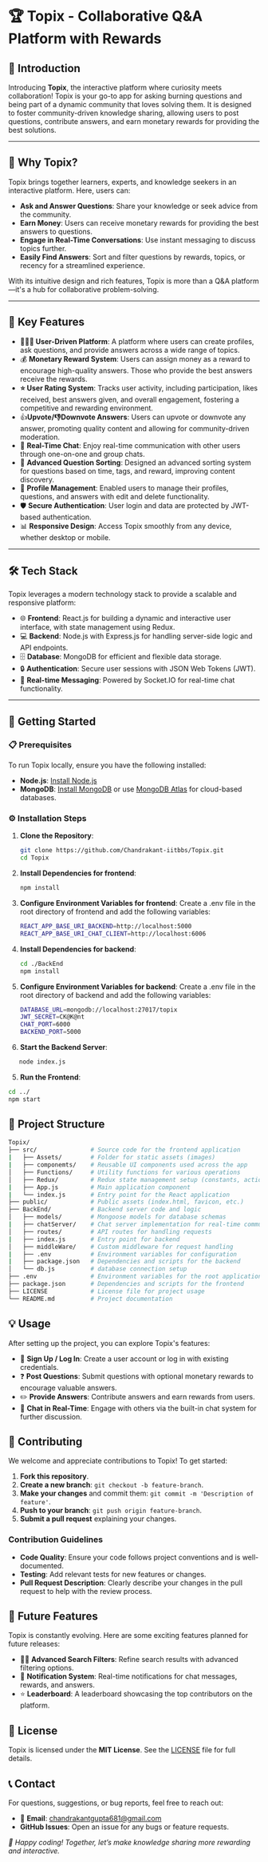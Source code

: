 # 🏆 Topix - Collaborative Q&A Platform with Rewards

## 🌟 Introduction

Introducing **Topix**, the interactive platform where curiosity meets collaboration! Topix is your go-to app for asking burning questions and being part of a dynamic community that loves solving them. It is designed to foster community-driven knowledge sharing, allowing users to post questions, contribute answers, and earn monetary rewards for providing the best solutions.

---

## 🌟 Why Topix?

Topix brings together learners, experts, and knowledge seekers in an interactive platform. Here, users can:

- **Ask and Answer Questions**: Share your knowledge or seek advice from the community.
- **Earn Money**: Users can receive monetary rewards for providing the best answers to questions.
- **Engage in Real-Time Conversations**: Use instant messaging to discuss topics further.
- **Easily Find Answers**: Sort and filter questions by rewards, topics, or recency for a streamlined experience.

With its intuitive design and rich features, Topix is more than a Q&A platform—it's a hub for collaborative problem-solving.

---

## 🔑 Key Features

- **👨‍👩‍👦 User-Driven Platform**: A platform where users can create profiles, ask questions, and provide answers across a wide range of topics.
- 💰 **Monetary Reward System**: Users can assign money as a reward to encourage high-quality answers. Those who provide the best answers receive the rewards.
- **⭐ User Rating System**: Tracks user activity, including participation, likes received, best answers given, and overall engagement, fostering a competitive and rewarding environment.
- 👍**Upvote/👎Downvote Answers**: Users can upvote or downvote any answer, promoting quality content and allowing for community-driven moderation.
- 💬 **Real-Time Chat**: Enjoy real-time communication with other users through one-on-one and group chats.
- 🔽 **Advanced Question Sorting**: Designed an advanced sorting system for questions based on time, tags, and reward, improving content discovery.
- 👤 **Profile Management**: Enabled users to manage their profiles, questions, and answers with edit and delete functionality.
- 🛡️ **Secure Authentication**: User login and data are protected by JWT-based authentication.
- 📊 **Responsive Design**: Access Topix smoothly from any device, whether desktop or mobile.

---

## 🛠️ Tech Stack

Topix leverages a modern technology stack to provide a scalable and responsive platform:

- 🌐 **Frontend**: React.js for building a dynamic and interactive user interface, with state management using Redux.
- 💻 **Backend**: Node.js with Express.js for handling server-side logic and API endpoints.
- 🗄️ **Database**: MongoDB for efficient and flexible data storage.
- 🔒 **Authentication**: Secure user sessions with JSON Web Tokens (JWT).
- 💬 **Real-time Messaging**: Powered by Socket.IO for real-time chat functionality.

---

## 🚀 Getting Started

### 📋 Prerequisites

To run Topix locally, ensure you have the following installed:

- **Node.js**: [Install Node.js](https://nodejs.org/)
- **MongoDB**: [Install MongoDB](https://www.mongodb.com/try/download/community) or use [MongoDB Atlas](https://www.mongodb.com/cloud/atlas) for cloud-based databases.

### ⚙️ Installation Steps

1. **Clone the Repository**:

   ```bash
   git clone https://github.com/Chandrakant-iitbbs/Topix.git
   cd Topix

   ```

2. **Install Dependencies for frontend**:

   ```bash
   npm install

   ```

3. **Configure Environment Variables for frontend**:
   Create a .env file in the root directory of frontend and add the following variables:

   ```bash
   REACT_APP_BASE_URI_BACKEND=http://localhost:5000
   REACT_APP_BASE_URI_CHAT_CLIENT=http://localhost:6006
   ```

4. **Install Dependencies for backend**:

   ```bash
   cd ./BackEnd
   npm install

   ```

5. **Configure Environment Variables for backend**:
   Create a .env file in the root directory of backend and add the following variables:

   ```bash
   DATABASE_URL=mongodb://localhost:27017/topix
   JWT_SECRET=CK@K@nt
   CHAT_PORT=6000
   BACKEND_PORT=5000

   ```

6. **Start the Backend Server**:

```bash
   node index.js
```

5. **Run the Frontend**:

```bash
cd ../
npm start
```

## 📁 Project Structure

```bash
Topix/
├── src/               # Source code for the frontend application
|   ├── Assets/        # Folder for static assets (images)
|   ├── componemts/    # Reusable UI components used across the app
│   ├── Functions/     # Utility functions for various operations
│   ├── Redux/         # Redux state management setup (constants, actions, reducers, store)
|   ├── App.js         # Main application component
|   └── index.js       # Entry point for the React application
├── public/            # Public assets (index.html, favicon, etc.)
├── BackEnd/           # Backend server code and logic
│   ├── models/        # Mongoose models for database schemas
|   ├── chatServer/    # Chat server implementation for real-time communication
│   ├── routes/        # API routes for handling requests
|   ├── index.js       # Entry point for backend
│   ├── middleWare/    # Custom middleware for request handling
|   ├── .env           # Environment variables for configuration
|   ├── package.json   # Dependencies and scripts for the backend
│   └── db.js          # database connection setup
├── .env               # Environment variables for the root application or frontend
├── package.json       # Dependencies and scripts for the frontend
├── LICENSE            # License file for project usage
└── README.md          # Project documentation
```

## 💡 Usage

After setting up the project, you can explore Topix's features:

- 🔐 **Sign Up / Log In**: Create a user account or log in with existing credentials.
- ❓ **Post Questions**: Submit questions with optional monetary rewards to encourage valuable answers.
- ✏️ **Provide Answers**: Contribute answers and earn rewards from users.
- 💬 **Chat in Real-Time**: Engage with others via the built-in chat system for further discussion.

## 🤝 Contributing

We welcome and appreciate contributions to Topix! To get started:

1. **Fork this repository**.
2. **Create a new branch**: `git checkout -b feature-branch`.
3. **Make your changes** and commit them: `git commit -m 'Description of feature'`.
4. **Push to your branch**: `git push origin feature-branch`.
5. **Submit a pull request** explaining your changes.

### Contribution Guidelines

- **Code Quality**: Ensure your code follows project conventions and is well-documented.
- **Testing**: Add relevant tests for new features or changes.
- **Pull Request Description**: Clearly describe your changes in the pull request to help with the review process.

## 📅 Future Features

Topix is constantly evolving. Here are some exciting features planned for future releases:

- 🕵️‍♂️ **Advanced Search Filters**: Refine search results with advanced filtering options.
- 🔔 **Notification System**: Real-time notifications for chat messages, rewards, and answers.
- ⭐ **Leaderboard**: A leaderboard showcasing the top contributors on the platform.

## 📝 License

Topix is licensed under the **MIT License**. See the [LICENSE](https://github.com/Chandrakant-iitbbs/Topix/blob/main/LICENSE) file for full details.

## 📞 Contact

For questions, suggestions, or bug reports, feel free to reach out:

- 📧 **Email**: chandrakantgupta681@gmail.com
- **GitHub Issues**: Open an issue for any bugs or feature requests.

_🚀 Happy coding! Together, let’s make knowledge sharing more rewarding and interactive._
